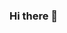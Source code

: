 ### Hi there 👋

<!--
**Pdalla/Pdalla** is a ✨ _special_ ✨ repository because its `README.md` (this file) appears on your GitHub profile.

Here are some ideas to get you started:

- 🔭 I’m currently working on Linx
- 🌱 I’m currently learning Angular
- 📫 How to reach me: Linkedin Profile
-->
<div>
  <a href"https://github.com/Pdalla/Pdalla%22%3E
  <img height="180em" src="https://github-readme-stats.vercel.app/api?username=Pdalla&show_icons=true&theme=dark&include_all_commits=true&count_private=true%22/%3E
  <img height="180em" src="https://github-readme-stats.vercel.app/api/top-langs/?username=Pdalla&layout=compact&langs_count=7&theme=dark%22/%3E
##
</div>
